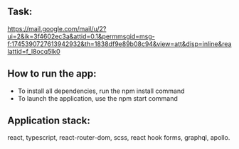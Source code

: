 ## Task:

https://mail.google.com/mail/u/2?ui=2&ik=3f4602ec3a&attid=0.1&permmsgid=msg-f:1745390727613942932&th=1838df9e89b08c94&view=att&disp=inline&realattid=f_l8ocq5lk0

## How to run the app:

- To install all dependencies, run the npm install command
- To launch the application, use the npm start command

## Application stack:

react, typescript, react-router-dom, scss, react hook forms, graphql, apollo.
